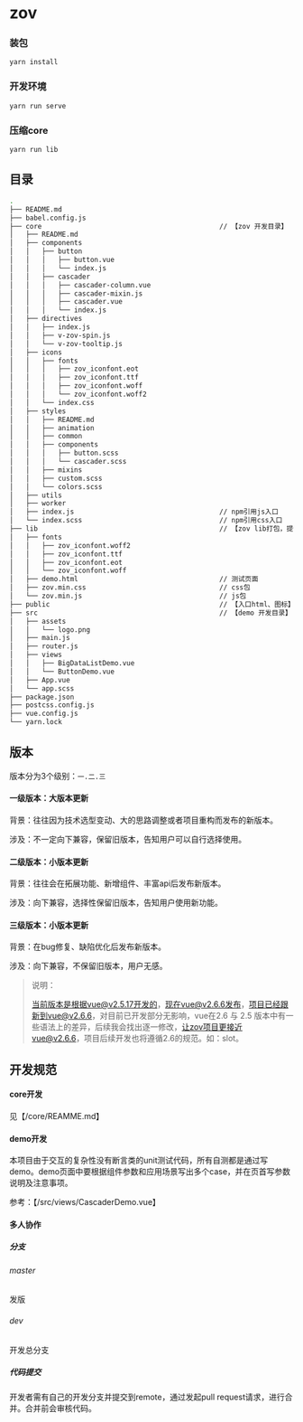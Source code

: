 # zov

### 装包

```
yarn install
```

### 开发环境

```
yarn run serve
```

### 压缩core

```
yarn run lib
```

## 目录

```bash
.
├── README.md
├── babel.config.js
├── core                                            // 【zov 开发目录】
│   ├── README.md
│   ├── components
│   │   ├── button
│   │   │   ├── button.vue
│   │   │   └── index.js
│   │   ├── cascader
│   │   │   ├── cascader-column.vue
│   │   │   ├── cascader-mixin.js
│   │   │   ├── cascader.vue
│   │   │   └── index.js
│   ├── directives
│   │   ├── index.js
│   │   ├── v-zov-spin.js
│   │   └── v-zov-tooltip.js
│   ├── icons
│   │   ├── fonts
│   │   │   ├── zov_iconfont.eot
│   │   │   ├── zov_iconfont.ttf
│   │   │   ├── zov_iconfont.woff
│   │   │   └── zov_iconfont.woff2
│   │   └── index.css
│   ├── styles
│   │   ├── README.md
│   │   ├── animation
│   │   ├── common
│   │   ├── components
│   │   │   ├── button.scss
│   │   │   └── cascader.scss
│   │   ├── mixins
│   │   ├── custom.scss
│   │   └── colors.scss
│   ├── utils
│   ├── worker
│   ├── index.js                                    // npm引用js入口
│   └── index.scss                                  // npm引用css入口
├── lib                                             // 【zov lib打包，提供给browser端引用】
│   ├── fonts
│   │   ├── zov_iconfont.woff2
│   │   ├── zov_iconfont.ttf
│   │   ├── zov_iconfont.eot
│   │   └── zov_iconfont.woff
│   ├── demo.html                                   // 测试页面
│   ├── zov.min.css                                 // css包
│   └── zov.min.js                                  // js包
├── public                                          // 【入口html、图标】
├── src                                             // 【demo 开发目录】
│   ├── assets
│   │   └── logo.png
│   ├── main.js
│   ├── router.js
│   ├── views
│   │   ├── BigDataListDemo.vue
│   │   └── ButtonDemo.vue
│   ├── App.vue
│   └── app.scss
├── package.json
├── postcss.config.js
├── vue.config.js
└── yarn.lock
```

## 版本

版本分为3个级别：`一.二.三`

#### 一级版本：大版本更新

背景：往往因为技术选型变动、大的思路调整或者项目重构而发布的新版本。

涉及：不一定向下兼容，保留旧版本，告知用户可以自行选择使用。

#### 二级版本：小版本更新

背景：往往会在拓展功能、新增组件、丰富api后发布新版本。

涉及：向下兼容，选择性保留旧版本，告知用户使用新功能。

#### 三级版本：小版本更新

背景：在bug修复、缺陷优化后发布新版本。

涉及：向下兼容，不保留旧版本，用户无感。

> 说明：
>
> 当前版本是根据vue@v2.5.17开发的，现在vue@v2.6.6发布，项目已经跟新到vue@v2.6.6，对目前已开发部分无影响，vue在2.6 与 2.5 版本中有一些语法上的差异，后续我会找出逐一修改，让zov项目更接近vue@v2.6.6，项目后续开发也将遵循2.6的规范。如：slot。

## 开发规范

#### core开发

见【/core/REAMME.md】

#### demo开发

本项目由于交互的复杂性没有断言类的unit测试代码，所有自测都是通过写demo。demo页面中要根据组件参数和应用场景写出多个case，并在页首写参数说明及注意事项。

参考：【/src/views/CascaderDemo.vue】

#### 多人协作

##### 分支

###### master

发版

###### dev

开发总分支

##### 代码提交

开发者需有自己的开发分支并提交到remote，通过发起pull request请求，进行合并。合并前会审核代码。
